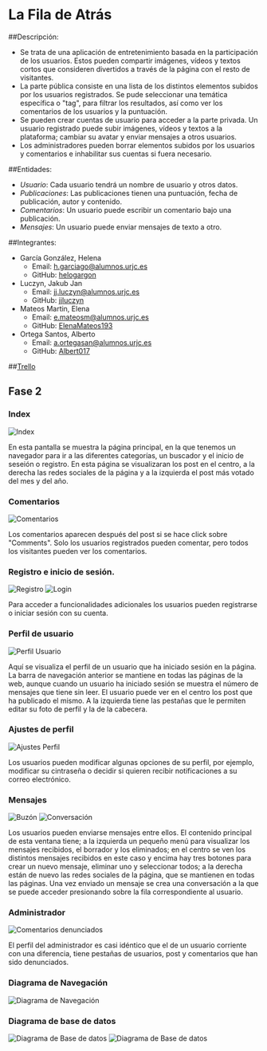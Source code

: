 # La Fila de Atrás

##Descripción:
* Se trata de una aplicación de entretenimiento basada en la participación de los usuarios. Estos pueden compartir imágenes, vídeos y textos cortos que consideren divertidos a través de la página con el resto de visitantes.
* La parte pública consiste en una lista de los distintos elementos subidos por los usuarios registrados. Se pude seleccionar una temática específica o "tag", para filtrar los resultados, así como ver los comentarios de los usuarios y la puntuación.
* Se pueden crear cuentas de usuario para acceder a la parte privada. Un usuario registrado puede subir imágenes, vídeos y textos a la plataforma; cambiar su avatar y enviar mensajes a otros usuarios.
* Los administradores pueden borrar elementos subidos por los usuarios y comentarios e inhabilitar sus cuentas si fuera necesario.

##Entidades:
* *Usuario*: Cada usuario tendrá un nombre de usuario y otros datos.
* *Publicaciones*: Las publicaciones tienen una puntuación, fecha de publicación, autor y contenido.
* *Comentarios*: Un usuario puede escribir un comentario bajo una publicación.
* *Mensajes*: Un usuario puede enviar mensajes de texto a otro.

##Integrantes:
* García González, Helena
  * Email: h.garciago@alumnos.urjc.es
  * GitHub: [helogargon](https://github.com/helogargon)
* Luczyn, Jakub Jan
  * Email: jj.luczyn@alumnos.urjc.es
  * GitHub: [jjluczyn](https://github.com/jjluczyn)
* Mateos Martin, Elena
  * Email: e.mateosm@alumnos.urjc.es
  * GitHub: [ElenaMateos193](https://github.com/ElenaMateos193)
* Ortega Santos, Alberto
  * Email: a.ortegasan@alumnos.urjc.es
  * GitHub: [Albert017](https://github.com/Albert017)
  
##[Trello](https://trello.com/b/GwAWtjXx/daw-la-fila-de-atras)

## Fase 2

### Index

![Index](/screenshots/index.png)

En esta pantalla se muestra la página principal, en la que tenemos un navegador para ir a las diferentes categorías, un buscador y el inicio de seseión o registro. En esta página se visualizaran los post en el centro, a la derecha las redes sociales de la página y a la izquierda el post más votado del mes y del año.

### Comentarios

![Comentarios](/screenshots/comments.png)

Los comentarios aparecen después del post si se hace click sobre "Comments". Solo los usuarios registrados pueden comentar, pero todos los visitantes pueden ver los comentarios.

### Registro e inicio de sesión.

![Registro](/screenshots/register.png)
![Login](/screenshots/login.png)

Para acceder a funcionalidades adicionales los usuarios pueden registrarse o iniciar sesión con su cuenta.

### Perfil de usuario

![Perfil Usuario](/screenshots/profile.png)

Aquí se visualiza el perfil de un usuario que ha iniciado sesión en la página. La barra de navegación anterior se mantiene en todas las páginas de la web, aunque cuando un usuario ha iniciado sesión se muestra el número de mensajes que tiene sin leer. El usuario puede ver en el centro los post que ha publicado el mismo. A la izquierda tiene las pestañas que le permiten editar su foto de perfil y la de la cabecera. 

### Ajustes de perfil

![Ajustes Perfil](/screenshots/ajustes.png)

Los usuarios pueden modificar algunas opciones de su perfil, por ejemplo, modificar su cintraseña o decidir si quieren recibir notificaciones a su correo electrónico.

### Mensajes

![Buzón](/screenshots/mensajes.png)
![Conversación](/screenshots/conversacion.png)

Los usuarios pueden enviarse mensajes entre ellos. El contenido principal de esta ventana tiene; a la izquierda un pequeño menú para visualizar los mensajes recibidos, el borrador y los eliminados; en el centro se ven los distintos mensajes recibidos en este caso y encima hay tres botones para crear un nuevo mensaje, eliminar uno y seleccionar todos; a la derecha están de nuevo las redes sociales de la página, que se mantienen en todas las páginas. Una vez enviado un mensaje se crea una conversación a la que se puede acceder presionando sobre la fila correspondiente al usuario.

### Administrador

![Comentarios denunciados](/screenshots/admin-profile.png)

El perfil del administrador es casi idéntico que el de un usuario corriente con una diferencia, tiene pestañas de usuarios, post y comentarios que han sido denunciados.

### Diagrama de Navegación

![Diagrama de Navegación](/screenshots/DiagramaNavegacion.jpg)

### Diagrama de base de datos

![Diagrama de Base de datos](/screenshots/diagramabasededatos.jpg)
![Diagrama de Base de datos](/screenshots/diagramabasededatosatributos.jpg)

